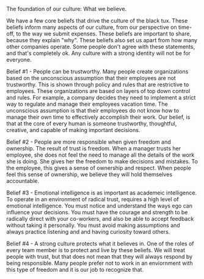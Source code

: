 The foundation of our culture: What we believe.

We have a few core beliefs that drive the culture of the black tux. These beliefs inform many aspects of our culture, from our perspective on time-off, to the way we submit expenses. These beliefs are important to share, because they explain "why". These beliefs also set us apart from how many other companies operate. Some people don't agree with these statements, and that's completely ok. Any culture with a strong identity will not be for everyone.

Belief #1 - People can be trustworthy. Many people create organizations based on the unconscious assumption that their employees are not trustworthy. This is shown through policy and rules that are restrictive to employees. These organizations are based on layers of top down control and rules. For example, a company decides they need to implement a strict way to regulate and manage their employees vacation time. The unconscious assumption is that their employees do not know how to manage their own time to effectively accomplish their work. Our belief, is that at the core of every human is someone trustworthy, thoughtful, creative, and capable of making important decisions.

Belief #2 - People are more responsible when given freedom and ownership. The result of trust is freedom. When a manager trusts her employee, she does not feel the need to manage all the details of the work she is doing. She gives her the freedom to make decisions and mistakes. To the employee, this gives a sense of ownership and respect. When people feel this sense of ownership, we believe they will hold themselves accountable.

Belief #3 - Emotional intelligence is as important as academeic intelligence. To operate in an environment of radical trust, requires a high level of emotional intelligence. You must notice and understand the ways ego can influence your decisions. You must have the courage and strength to be radically direct with your co-workers, and also be able to accept feedback without taking it personally. You must avoid making assumptions and always practice listening and and having curiosity toward others.

Belief #4 - A strong culture protects what it believes in. One of the roles of every team member is to protect and live by these beliefs. We will treat people with trust, but that does not mean that they will always respond by being responsible. Many people prefer not to work in an enviornment with this type of freedom and it is our job to recognize that.
